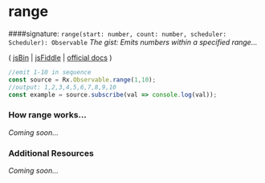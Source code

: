 # range

####signature: `range(start: number, count: number, scheduler: Scheduler): Observable`
*The gist: Emits numbers within a specified range...*

( [jsBin](http://jsbin.com/yalefomage/1/edit?js,console) | [jsFiddle](https://jsfiddle.net/ukec2y4p/3/) | [official docs](http://reactivex.io/rxjs/class/es6/Observable.js~Observable.html#static-method-range) )

```js
//emit 1-10 in sequence
const source = Rx.Observable.range(1,10);
//output: 1,2,3,4,5,6,7,8,9,10
const example = source.subscribe(val => console.log(val));
```

### How range works...
*Coming soon...*


### Additional Resources
*Coming soon...*